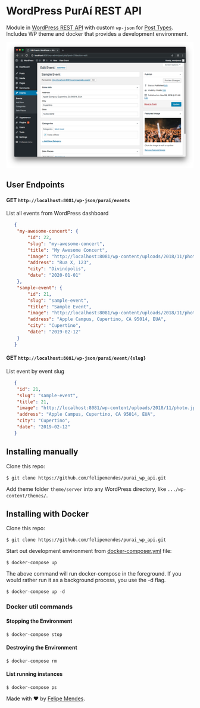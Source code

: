# WordPress PurAí REST API
Module in [WordPress REST API](https://developer.wordpress.org/rest-api/) with custom `wp-json` for [Post Types](https://codex.wordpress.org/Post_Types). Includes WP theme and docker that provides a development environment.

![WordPress](/screenshots/wordpress.png "WordPress")

## User Endpoints

#### GET `http://localhost:8081/wp-json/purai/events`
List all events from WordPress dashboard

```json
   {
	"my-awesome-concert": {
		"id": 22,
		"slug": "my-awesome-concert",
		"title": "My Awesome Concert",
		"image": "http://localhost:8081/wp-content/uploads/2018/11/photo.jpg",
		"address": "Rua X, 123",
		"city": "Divinópolis",
		"date": "2020-01-01"
	},
	"sample-event": {
		"id": 21,
		"slug": "sample-event",
		"title": "Sample Event",
		"image": "http://localhost:8081/wp-content/uploads/2018/11/photo.jpg",
		"address": "Apple Campus, Cupertino, CA 95014, EUA",
		"city": "Cupertino",
		"date": "2019-02-12"
	}
   }
```

#### GET `http://localhost:8081/wp-json/purai/event/{slug}`
List event by event slug

```json
   {
	"id": 21,
	"slug": "sample-event",
	"title": 21,
	"image": "http://localhost:8081/wp-content/uploads/2018/11/photo.jpg",
	"address": "Apple Campus, Cupertino, CA 95014, EUA",
	"city": "Cupertino",
	"date": "2019-02-12"
   }
```
## Installing manually

Clone this repo:
```
$ git clone https://github.com/felipemendes/purai_wp_api.git
```

Add theme folder `theme/server` into any WordPress directory, like `.../wp-content/themes/`.

## Installing with Docker

Clone this repo:
```
$ git clone https://github.com/felipemendes/purai_wp_api.git
```

Start out development environment from [docker-composer.yml](./docker-compose.yml) file:

```
$ docker-compose up
```

The above command will run docker-compose in the foreground. If you would rather run it as a background process, you use the -d flag.

```
$ docker-compose up -d
```

### Docker util commands

#### Stopping the Environment
```
$ docker-compose stop
```

#### Destroying the Environment
```
$ docker-compose rm
```

#### List running instances
```
$ docker-compose ps
```

Made with :heart: by [Felipe Mendes](https://github.com/felipemendes).

